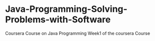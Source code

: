 # Java-Programming-Solving-Problems-with-Software
Coursera Course on Java Programming
Week1 of the coursera Course
